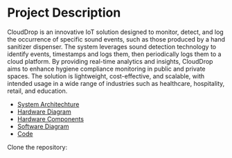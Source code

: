 # Project Description 
CloudDrop is an innovative IoT solution designed to monitor, detect, and log the occurrence of specific sound events, such as those produced by a hand sanitizer dispenser. The system leverages sound detection technology to identify events, timestamps and logs them, then periodically logs them to a cloud platform. By providing real-time analytics and insights, CloudDrop aims to enhance hygiene compliance monitoring in public and private spaces. The solution is lightweight, cost-effective, and scalable, with intended usage in a wide range of industries such as healthcare, hospitality, retail, and education.

- [System Architechture]()
- [Hardware Diagram]()
- [Hardware Components]()
- [Software Diagram]()
- [Code]()



Clone the repository:
   ```sh https://github.com/keyemel19/CloudDrop-SeniorProject.git